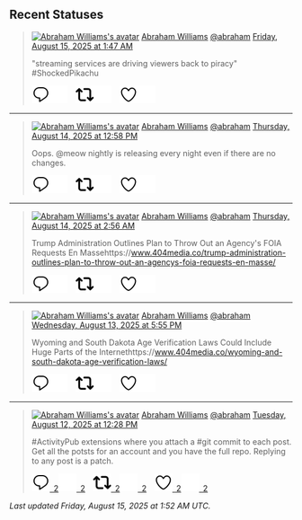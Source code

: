 ## Recent Statuses

> <a href="https://indieweb.social/@abraham"><img alt="Abraham Williams's avatar" src="https://cdn.masto.host/indiewebsocial/accounts/avatars/109/292/540/382/343/163/original/d00f2e03ce9c85b1.jpg" height="24" width="24" ></a> [Abraham Williams](https://indieweb.social/@abraham) [@abraham](https://indieweb.social/@abraham) [Friday, August 15, 2025 at 1:47 AM](https://indieweb.social/@abraham/115030257839386920)
>
> &quot;streaming services are driving viewers back to piracy&quot; #ShockedPikachu
>
> [![Reply](./images/reply_light.svg#gh-light-mode-only "Reply")](https://indieweb.social/@abraham/115030257839386920#gh-light-mode-only)[![Reply](./images/reply.svg#gh-dark-mode-only "Reply")](https://indieweb.social/@abraham/115030257839386920#gh-dark-mode-only)&emsp;[![Boost](./images/retweet_light.svg#gh-light-mode-only "Boost")](https://indieweb.social/@abraham/115030257839386920#gh-light-mode-only)[![Boost](./images/retweet.svg#gh-dark-mode-only "Boost")](https://indieweb.social/@abraham/115030257839386920#gh-dark-mode-only)&emsp;[![Favorite](./images/like_light.svg#gh-light-mode-only "Favorite")](https://indieweb.social/@abraham/115030257839386920#gh-light-mode-only)[![Favorite](./images/like.svg#gh-dark-mode-only "Favorite")](https://indieweb.social/@abraham/115030257839386920#gh-dark-mode-only)


---

> <a href="https://indieweb.social/@abraham"><img alt="Abraham Williams's avatar" src="https://cdn.masto.host/indiewebsocial/accounts/avatars/109/292/540/382/343/163/original/d00f2e03ce9c85b1.jpg" height="24" width="24" ></a> [Abraham Williams](https://indieweb.social/@abraham) [@abraham](https://indieweb.social/@abraham) [Thursday, August 14, 2025 at 12:58 PM](https://indieweb.social/@abraham/115027234273578229)
>
> Oops. @meow nightly is releasing every night even if there are no changes.
>
> [![Reply](./images/reply_light.svg#gh-light-mode-only "Reply")](https://indieweb.social/@abraham/115027234273578229#gh-light-mode-only)[![Reply](./images/reply.svg#gh-dark-mode-only "Reply")](https://indieweb.social/@abraham/115027234273578229#gh-dark-mode-only)&emsp;[![Boost](./images/retweet_light.svg#gh-light-mode-only "Boost")](https://indieweb.social/@abraham/115027234273578229#gh-light-mode-only)[![Boost](./images/retweet.svg#gh-dark-mode-only "Boost")](https://indieweb.social/@abraham/115027234273578229#gh-dark-mode-only)&emsp;[![Favorite](./images/like_light.svg#gh-light-mode-only "Favorite")](https://indieweb.social/@abraham/115027234273578229#gh-light-mode-only)[![Favorite](./images/like.svg#gh-dark-mode-only "Favorite")](https://indieweb.social/@abraham/115027234273578229#gh-dark-mode-only)


---

> <a href="https://indieweb.social/@abraham"><img alt="Abraham Williams's avatar" src="https://cdn.masto.host/indiewebsocial/accounts/avatars/109/292/540/382/343/163/original/d00f2e03ce9c85b1.jpg" height="24" width="24" ></a> [Abraham Williams](https://indieweb.social/@abraham) [@abraham](https://indieweb.social/@abraham) [Thursday, August 14, 2025 at 2:56 AM](https://indieweb.social/@abraham/115024867089829797)
>
> Trump Administration Outlines Plan to Throw Out an Agency&#39;s FOIA Requests En Massehttps://www.404media.co/trump-administration-outlines-plan-to-throw-out-an-agencys-foia-requests-en-masse/
>
> [![Reply](./images/reply_light.svg#gh-light-mode-only "Reply")](https://indieweb.social/@abraham/115024867089829797#gh-light-mode-only)[![Reply](./images/reply.svg#gh-dark-mode-only "Reply")](https://indieweb.social/@abraham/115024867089829797#gh-dark-mode-only)&emsp;[![Boost](./images/retweet_light.svg#gh-light-mode-only "Boost")](https://indieweb.social/@abraham/115024867089829797#gh-light-mode-only)[![Boost](./images/retweet.svg#gh-dark-mode-only "Boost")](https://indieweb.social/@abraham/115024867089829797#gh-dark-mode-only)&emsp;[![Favorite](./images/like_light.svg#gh-light-mode-only "Favorite")](https://indieweb.social/@abraham/115024867089829797#gh-light-mode-only)[![Favorite](./images/like.svg#gh-dark-mode-only "Favorite")](https://indieweb.social/@abraham/115024867089829797#gh-dark-mode-only)


---

> <a href="https://indieweb.social/@abraham"><img alt="Abraham Williams's avatar" src="https://cdn.masto.host/indiewebsocial/accounts/avatars/109/292/540/382/343/163/original/d00f2e03ce9c85b1.jpg" height="24" width="24" ></a> [Abraham Williams](https://indieweb.social/@abraham) [@abraham](https://indieweb.social/@abraham) [Wednesday, August 13, 2025 at 5:55 PM](https://indieweb.social/@abraham/115022742028331759)
>
> Wyoming and South Dakota Age Verification Laws Could Include Huge Parts of the Internethttps://www.404media.co/wyoming-and-south-dakota-age-verification-laws/
>
> [![Reply](./images/reply_light.svg#gh-light-mode-only "Reply")](https://indieweb.social/@abraham/115022742028331759#gh-light-mode-only)[![Reply](./images/reply.svg#gh-dark-mode-only "Reply")](https://indieweb.social/@abraham/115022742028331759#gh-dark-mode-only)&emsp;[![Boost](./images/retweet_light.svg#gh-light-mode-only "Boost")](https://indieweb.social/@abraham/115022742028331759#gh-light-mode-only)[![Boost](./images/retweet.svg#gh-dark-mode-only "Boost")](https://indieweb.social/@abraham/115022742028331759#gh-dark-mode-only)&emsp;[![Favorite](./images/like_light.svg#gh-light-mode-only "Favorite")](https://indieweb.social/@abraham/115022742028331759#gh-light-mode-only)[![Favorite](./images/like.svg#gh-dark-mode-only "Favorite")](https://indieweb.social/@abraham/115022742028331759#gh-dark-mode-only)


---

> <a href="https://indieweb.social/@abraham"><img alt="Abraham Williams's avatar" src="https://cdn.masto.host/indiewebsocial/accounts/avatars/109/292/540/382/343/163/original/d00f2e03ce9c85b1.jpg" height="24" width="24" ></a> [Abraham Williams](https://indieweb.social/@abraham) [@abraham](https://indieweb.social/@abraham) [Tuesday, August 12, 2025 at 12:28 PM](https://indieweb.social/@abraham/115015790820344755)
>
> #ActivityPub extensions where you attach a #git commit to each post. Get all the potsts for an account and you have the full repo. Replying to any post is a patch.
>
> [![Reply](./images/reply_light.svg#gh-light-mode-only "Reply")&ensp;2](https://indieweb.social/@abraham/115015790820344755#gh-light-mode-only)[![Reply](./images/reply.svg#gh-dark-mode-only "Reply")&ensp;2](https://indieweb.social/@abraham/115015790820344755#gh-dark-mode-only)&emsp;[![Boost](./images/retweet_light.svg#gh-light-mode-only "Boost")&ensp;2](https://indieweb.social/@abraham/115015790820344755#gh-light-mode-only)[![Boost](./images/retweet.svg#gh-dark-mode-only "Boost")&ensp;2](https://indieweb.social/@abraham/115015790820344755#gh-dark-mode-only)&emsp;[![Favorite](./images/like_light.svg#gh-light-mode-only "Favorite")&ensp;2](https://indieweb.social/@abraham/115015790820344755#gh-light-mode-only)[![Favorite](./images/like.svg#gh-dark-mode-only "Favorite")&ensp;2](https://indieweb.social/@abraham/115015790820344755#gh-dark-mode-only)


_Last updated Friday, August 15, 2025 at 1:52 AM UTC._
